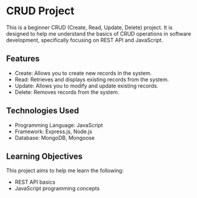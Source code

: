 # CRUD Project

This is a beginner CRUD (Create, Read, Update, Delete) project. It is designed to help me understand the basics of CRUD operations in software development, specifically focusing on REST API and JavaScript.

## Features

- Create: Allows you to create new records in the system.
- Read: Retrieves and displays existing records from the system.
- Update: Allows you to modify and update existing records.
- Delete: Removes records from the system.

## Technologies Used

- Programming Language: JavaScript
- Framework: Express.js, Node.js
- Database: MongoDB, Mongoose

## Learning Objectives

This project aims to help me learn the following:

- REST API basics
- JavaScript programming concepts